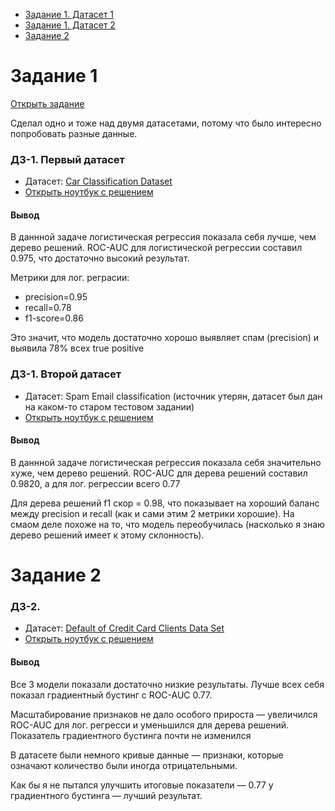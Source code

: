 - [Задание 1. Датасет 1](#дз-1-первый-датасет)
- [Задание 1. Датасет 2](#дз-1-второй-датасет)
- [Задание 2](#задание-2)

# Задание 1

[Открыть задание](TASK.md)

Сделал одно и тоже над двумя датасетами, потому что было интересно попробовать разные данные.

### ДЗ-1. Первый датасет

- Датасет: [Car Classification Dataset](https://www.kaggle.com/datasets/stealthtechnologies/car-evaluation-classification)
- [Открыть ноутбук с решением](hw1/solution1.ipynb)

#### Вывод

В даннной задаче логистическая регрессия показала себя лучше, чем дерево решений. ROC-AUC для логистической регрессии составил 0.975, что достаточно высокий результат.

Метрики для лог. реграсии:
- precision=0.95
- recall=0.78
- f1-score=0.86

Это значит, что модель достаточно хорошо выявляет спам (precision) и выявила 78% всех true positive

### ДЗ-1. Второй датасет

- Датасет: Spam Email classification (источник утерян, датасет был дан на каком-то старом тестовом задании)
- [Открыть ноутбук с решением](hw1/solution2.ipynb)

#### Вывод

В даннной задаче логистическая регрессия показала себя значительно хуже, чем дерево решений. ROC-AUC для дерева решений
составил 0.9820, а для лог. регрессии всего 0.77

Для дерева решений f1 скор = 0.98, что показывает на хороший баланс между precision и recall (как и сами этим 2 метрики
хорошие). На смаом деле похоже на то, что модель переобучилась (насколько я знаю дерево решений имеет к этому
склонность).


# Задание 2

### ДЗ-2. 

- Датасет: [Default of Credit Card Clients Data Set](https://code.datasciencedojo.com/datasciencedojo/datasets/tree/master/Default%20of%20Credit%20Card%20Clients)
- [Открыть ноутбук с решением](hw2/solution.ipynb)

#### Вывод

Все 3 модели показали достаточно низкие результаты. Лучше всех себя показал градиентный бустинг с ROC-AUC 0.77.

Масштабирование признаков не дало особого прироста — увеличился ROC-AUC для лог. регресси и уменьшился для дерева решений. Показатель градиентного бустинга почти не изменился

В датасете были немного кривые данные — признаки, которые означают количество были иногда отрицательными.

Как бы я не пытался улучшить итоговые показатели — 0.77 у градиентного бустинга — лучший результат.
